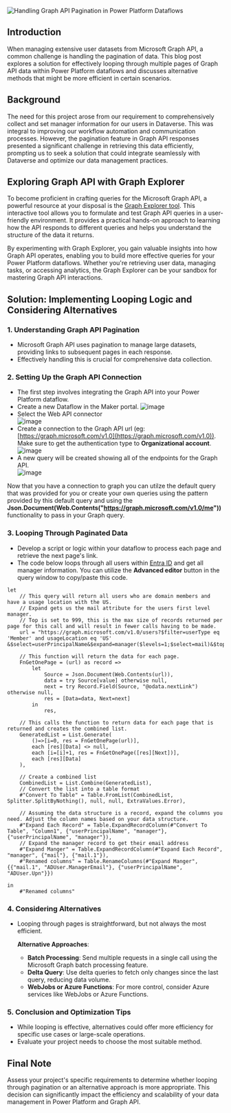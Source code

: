![Handling Graph API Pagination in Power Platform Dataflows](https://github.com/rwilson504/Blogger/assets/7444929/123afe82-83a8-4e29-9bd8-828bd925b8fc)

## Introduction

When managing extensive user datasets from Microsoft Graph API, a common challenge is handling the pagination of data. This blog post explores a solution for effectively looping through multiple pages of Graph API data within Power Platform dataflows and discusses alternative methods that might be more efficient in certain scenarios.

## Background

The need for this project arose from our requirement to comprehensively collect and set manager information for our users in Dataverse. This was integral to improving our workflow automation and communication processes. However, the pagination feature in Graph API responses presented a significant challenge in retrieving this data efficiently, prompting us to seek a solution that could integrate seamlessly with Dataverse and optimize our data management practices.

## Exploring Graph API with Graph Explorer

To become proficient in crafting queries for the Microsoft Graph API, a powerful resource at your disposal is the [Graph Explorer tool](https://developer.microsoft.com/en-us/graph/graph-explorer/). This interactive tool allows you to formulate and test Graph API queries in a user-friendly environment. It provides a practical hands-on approach to learning how the API responds to different queries and helps you understand the structure of the data it returns.
  
By experimenting with Graph Explorer, you gain valuable insights into how Graph API operates, enabling you to build more effective queries for your Power Platform dataflows. Whether you're retrieving user data, managing tasks, or accessing analytics, the Graph Explorer can be your sandbox for mastering Graph API interactions.

## Solution: Implementing Looping Logic and Considering Alternatives

### 1. Understanding Graph API Pagination
- Microsoft Graph API uses pagination to manage large datasets, providing links to subsequent pages in each response.
- Effectively handling this is crucial for comprehensive data collection.

### 2. Setting Up the Graph API Connection
- The first step involves integrating the Graph API into your Power Platform dataflow.
- Create a new Dataflow in the Maker portal.
  ![image](https://github.com/rwilson504/Blogger/assets/7444929/6b2279b1-0964-4e7a-abe5-87128d9255b0)
- Select the Web API connector  
  ![image](https://github.com/rwilson504/Blogger/assets/7444929/07f9fa85-87d8-41fe-b3d1-9a730ca7b9f0)
- Create a connection to the Graph API url (eg: [https://graph.microsoft.com/v1.0](https://graph.microsoft.com/v1.0)).  Make sure to get the authentication type to **Organizational account**.  
  ![image](https://github.com/rwilson504/Blogger/assets/7444929/347b939f-4862-4cf5-8c37-10e6cbea7de5)
- A new query will be created showing all of the endpoints for the Graph API.  
  ![image](https://github.com/rwilson504/Blogger/assets/7444929/8f4914d2-4d83-47b9-aa1b-c96dd695b653)

Now that you have a connection to graph you can utilze the default query that was provided for you or create your own queries using the pattern provided by this default query and using the **Json.Document(Web.Contents("https://graph.microsoft.com/v1.0/me"))** functionality to pass in your Graph query.

### 3. Looping Through Paginated Data
- Develop a script or logic within your dataflow to process each page and retrieve the next page's link.
- The code below loops through all users within [Entra ID](https://www.microsoft.com/en-us/security/business/identity-access/microsoft-entra-id) and get all manager information.  You can utilize the **Advanced editor** button in the query window to copy/paste this code.
```
let
    // This query will return all users who are domain members and have a usage location with the US.
    // Expand gets us the mail attribute for the users first level manager.
    // Top is set to 999, this is the max size of records returned per page for this call and will result in fewer calls having to be made.
    url = "https://graph.microsoft.com/v1.0/users?$filter=userType eq 'Member' and usageLocation eq 'US' &$select=userPrincipalName&$expand=manager($levels=1;$select=mail)&$top=999",

    // This function will return the data for each page.
    FnGetOnePage = (url) as record =>
        let
            Source = Json.Document(Web.Contents(url)),
            data = try Source[value] otherwise null,
            next = try Record.Field(Source, "@odata.nextLink") otherwise null,
            res = [Data=data, Next=next]
        in
            res,

    // This calls the function to return data for each page that is returned and creates the combined list.
    GeneratedList = List.Generate(
        ()=>[i=0, res = FnGetOnePage(url)],
        each [res][Data] <> null,
        each [i=[i]+1, res = FnGetOnePage([res][Next])],
        each [res][Data]
    ),

    // Create a combined list
    CombinedList = List.Combine(GeneratedList),
    // Convert the list into a table format
    #"Convert To Table" = Table.FromList(CombinedList, Splitter.SplitByNothing(), null, null, ExtraValues.Error),
    
    // Assuming the data structure is a record, expand the columns you need. Adjust the column names based on your data structure.
    #"Expand Each Record" = Table.ExpandRecordColumn(#"Convert To Table", "Column1", {"userPrincipalName", "manager"}, {"userPrincipalName", "manager"}),
    // Expand the manager record to get their email address
    #"Expand Manger" = Table.ExpandRecordColumn(#"Expand Each Record", "manager", {"mail"}, {"mail.1"}),
    #"Renamed columns" = Table.RenameColumns(#"Expand Manger", {{"mail.1", "ADUser.ManagerEmail"}, {"userPrincipalName", "ADUser.Upn"}})

in
    #"Renamed columns"
```

### 4. Considering Alternatives
- Looping through pages is straightforward, but not always the most efficient.

   **Alternative Approaches**:
   - **Batch Processing**: Send multiple requests in a single call using the Microsoft Graph batch processing feature.
   - **Delta Query**: Use delta queries to fetch only changes since the last query, reducing data volume.
   - **WebJobs or Azure Functions**: For more control, consider Azure services like WebJobs or Azure Functions.

### 5. Conclusion and Optimization Tips
- While looping is effective, alternatives could offer more efficiency for specific use cases or large-scale operations.
- Evaluate your project needs to choose the most suitable method.

## Final Note

Assess your project's specific requirements to determine whether looping through pagination or an alternative approach is more appropriate. This decision can significantly impact the efficiency and scalability of your data management in Power Platform and Graph API.
<!--stackedit_data:
eyJwcm9wZXJ0aWVzIjoidGl0bGU6IEhhbmRsaW5nIEdyYXBoIE
FQSSBQYWdpbmF0aW9uIGluIFBvd2VyIFBsYXRmb3JtIERhdGFm
bG93c1xuYXV0aG9yOiBSaWNrIFdpbHNvblxudGFnczogJ3Bvd2
VycGxhdGZvcm0sZGF0YWZsb3dzLGdyYXBoLGdyYXBoYXBpLGFw
aSxkYXRhLHBhZ2luYXRpb24scXVlcnknXG4iLCJoaXN0b3J5Ij
pbLTE3NTQ0NzY3OF19
-->
